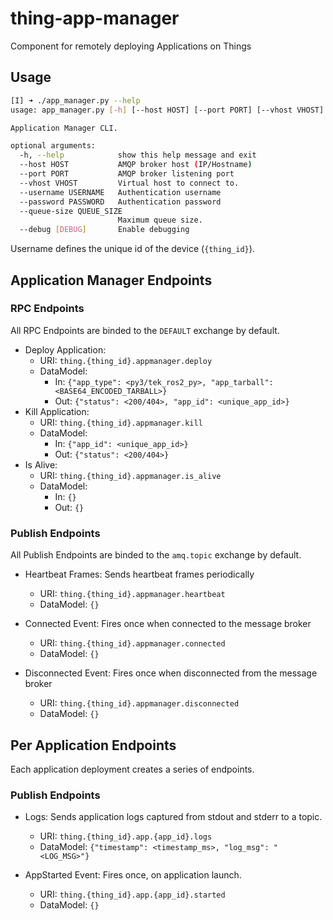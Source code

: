 # thing-app-manager
Component for remotely deploying Applications on Things

## Usage

```bash
[I] ➜ ./app_manager.py --help
usage: app_manager.py [-h] [--host HOST] [--port PORT] [--vhost VHOST] [--username USERNAME] [--password PASSWORD] [--queue-size QUEUE_SIZE] [--debug [DEBUG]]

Application Manager CLI.

optional arguments:
  -h, --help            show this help message and exit
  --host HOST           AMQP broker host (IP/Hostname)
  --port PORT           AMQP broker listening port
  --vhost VHOST         Virtual host to connect to.
  --username USERNAME   Authentication username
  --password PASSWORD   Authentication password
  --queue-size QUEUE_SIZE
                        Maximum queue size.
  --debug [DEBUG]       Enable debugging

```

Username defines the unique id of the device (`{thing_id}`).


## Application Manager Endpoints

### RPC Endpoints

All RPC Endpoints are binded to the `DEFAULT` exchange by default.

- Deploy Application:
  - URI: `thing.{thing_id}.appmanager.deploy`
  - DataModel:
    - In: `{"app_type": <py3/tek_ros2_py>, "app_tarball": <BASE64_ENCODED_TARBALL>}`
    - Out: `{"status": <200/404>, "app_id": <unique_app_id>}`
- Kill Application:
  - URI: `thing.{thing_id}.appmanager.kill`
  - DataModel:
    - In: `{"app_id": <unique_app_id>}`
    - Out: `{"status": <200/404>}`
- Is Alive:
  - URI: `thing.{thing_id}.appmanager.is_alive`
  - DataModel:
    - In: `{}`
    - Out: `{}`

### Publish Endpoints

All Publish Endpoints are binded to the `amq.topic` exchange by default.

- Heartbeat Frames: Sends heartbeat frames periodically
  - URI: `thing.{thing_id}.appmanager.heartbeat`
  - DataModel: `{}`

- Connected Event: Fires once when connected to the message broker
  - URI: `thing.{thing_id}.appmanager.connected`
  - DataModel: `{}`

- Disconnected Event: Fires once when disconnected from the message broker
  - URI: `thing.{thing_id}.appmanager.disconnected`
  - DataModel: `{}`


## Per Application Endpoints

Each application deployment creates a series of endpoints.

### Publish Endpoints

- Logs: Sends application logs captured from stdout and stderr to a topic.
  - URI: `thing.{thing_id}.app.{app_id}.logs`
  - DataModel: `{"timestamp": <timestamp_ms>, "log_msg": "<LOG_MSG>"}`

- AppStarted Event: Fires once, on application launch.
  - URI: `thing.{thing_id}.app.{app_id}.started`
  - DataModel: `{}`
